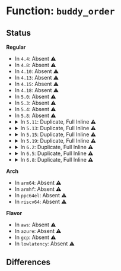 # Function: <code>buddy_order</code>

## Status
<b>Regular</b>
<ul>
<li>
In <code>4.4</code>: Absent ⚠️
</li>
<li>
In <code>4.8</code>: Absent ⚠️
</li>
<li>
In <code>4.10</code>: Absent ⚠️
</li>
<li>
In <code>4.13</code>: Absent ⚠️
</li>
<li>
In <code>4.15</code>: Absent ⚠️
</li>
<li>
In <code>4.18</code>: Absent ⚠️
</li>
<li>
In <code>5.0</code>: Absent ⚠️
</li>
<li>
In <code>5.3</code>: Absent ⚠️
</li>
<li>
In <code>5.4</code>: Absent ⚠️
</li>
<li>
In <code>5.8</code>: Absent ⚠️
</li>
<li>
<details>
<summary>In <code>5.11</code>: Duplicate, Full Inline ⚠️</summary>

**Collision:** Static Duplication

**Inline:** Full

**Transformation:** False

**Instances:**

```
In mm/compaction.c (ffffffff8128bae8)
Location: mm/internal.h:280
Inline: True
Inline callers:
  - mm/compaction.c:isolate_freepages_block
```
```
In mm/page_alloc.c (ffffffff812c01f7)
Location: mm/internal.h:280
Inline: True
Inline callers:
  - mm/page_alloc.c:take_page_off_buddy
  - mm/page_alloc.c:is_free_buddy_page
  - mm/page_alloc.c:__offline_isolated_pages
  - mm/page_alloc.c:alloc_contig_range
  - mm/page_alloc.c:has_unmovable_pages
  - mm/page_alloc.c:steal_suitable_fallback
  - mm/page_alloc.c:move_freepages_block
  - mm/page_alloc.c:__free_one_page
  - mm/page_alloc.c:__free_one_page
```
```
In mm/shuffle.c (ffffffff81c3eafd)
Location: mm/internal.h:280
Inline: True
```
```
In mm/page_isolation.c (ffffffff8130fe87)
Location: mm/internal.h:280
Inline: True
Inline callers:
  - mm/page_isolation.c:test_pages_isolated
  - mm/page_isolation.c:unset_migratetype_isolate
```
```
In mm/page_reporting.c (ffffffff81318e59)
Location: mm/internal.h:280
Inline: True
```
</details>
</li>
<li>
<details>
<summary>In <code>5.13</code>: Duplicate, Full Inline ⚠️</summary>

**Collision:** Static Duplication

**Inline:** Full

**Transformation:** False

**Instances:**

```
In mm/compaction.c (ffffffff812908df)
Location: mm/internal.h:285
Inline: True
Inline callers:
  - mm/compaction.c:isolate_freepages_block
```
```
In mm/page_alloc.c (ffffffff812c596d)
Location: mm/internal.h:285
Inline: True
Inline callers:
  - mm/page_alloc.c:take_page_off_buddy
  - mm/page_alloc.c:is_free_buddy_page
  - mm/page_alloc.c:__offline_isolated_pages
  - mm/page_alloc.c:alloc_contig_range
  - mm/page_alloc.c:has_unmovable_pages
  - mm/page_alloc.c:steal_suitable_fallback
  - mm/page_alloc.c:move_freepages_block
  - mm/page_alloc.c:__free_one_page
  - mm/page_alloc.c:__free_one_page
```
```
In mm/shuffle.c (ffffffff81c30bcc)
Location: mm/internal.h:285
Inline: True
```
```
In mm/page_isolation.c (ffffffff81315f6f)
Location: mm/internal.h:285
Inline: True
Inline callers:
  - mm/page_isolation.c:test_pages_isolated
  - mm/page_isolation.c:unset_migratetype_isolate
```
```
In mm/page_reporting.c (ffffffff8131f046)
Location: mm/internal.h:285
Inline: True
```
</details>
</li>
<li>
<details>
<summary>In <code>5.15</code>: Duplicate, Full Inline ⚠️</summary>

**Collision:** Static Duplication

**Inline:** Full

**Transformation:** False

**Instances:**

```
In mm/compaction.c (ffffffff812d0ac8)
Location: mm/internal.h:293
Inline: True
Inline callers:
  - mm/compaction.c:isolate_freepages_block
```
```
In mm/page_alloc.c (ffffffff8130a08e)
Location: mm/internal.h:293
Inline: True
Inline callers:
  - mm/page_alloc.c:take_page_off_buddy
  - mm/page_alloc.c:is_free_buddy_page
  - mm/page_alloc.c:__offline_isolated_pages
  - mm/page_alloc.c:alloc_contig_range
  - mm/page_alloc.c:has_unmovable_pages
  - mm/page_alloc.c:steal_suitable_fallback
  - mm/page_alloc.c:move_freepages_block
  - mm/page_alloc.c:__free_one_page
  - mm/page_alloc.c:__free_one_page
```
```
In mm/shuffle.c (ffffffff81d4f4f3)
Location: mm/internal.h:293
Inline: True
```
```
In mm/page_isolation.c (ffffffff8136205b)
Location: mm/internal.h:293
Inline: True
Inline callers:
  - mm/page_isolation.c:test_pages_isolated
  - mm/page_isolation.c:unset_migratetype_isolate
```
```
In mm/page_reporting.c (ffffffff8136c416)
Location: mm/internal.h:293
Inline: True
```
</details>
</li>
<li>
<details>
<summary>In <code>5.19</code>: Duplicate, Full Inline ⚠️</summary>

**Collision:** Static Duplication

**Inline:** Full

**Transformation:** False

**Instances:**

```
In mm/compaction.c (ffffffff8132f18e)
Location: mm/internal.h:237
Inline: True
Inline callers:
  - mm/compaction.c:isolate_freepages_block
```
```
In mm/page_alloc.c (ffffffff8137290c)
Location: mm/internal.h:237
Inline: True
Inline callers:
  - mm/page_alloc.c:take_page_off_buddy
  - mm/page_alloc.c:__offline_isolated_pages
  - mm/page_alloc.c:alloc_contig_range
  - mm/page_alloc.c:steal_suitable_fallback
  - mm/page_alloc.c:move_freepages_block
  - mm/page_alloc.c:split_free_page
  - mm/page_alloc.c:__free_one_page
  - mm/page_alloc.c:__free_one_page
```
```
In mm/shuffle.c (ffffffff81f1f451)
Location: mm/internal.h:237
Inline: True
```
```
In mm/page_isolation.c (ffffffff813deae0)
Location: mm/internal.h:237
Inline: True
Inline callers:
  - mm/page_isolation.c:test_pages_isolated
  - mm/page_isolation.c:isolate_single_pageblock
  - mm/page_isolation.c:unset_migratetype_isolate
  - mm/page_isolation.c:unset_migratetype_isolate
```
```
In mm/page_reporting.c (ffffffff813ea714)
Location: mm/internal.h:237
Inline: True
```
</details>
</li>
<li>
<details>
<summary>In <code>6.2</code>: Duplicate, Full Inline ⚠️</summary>

**Collision:** Static Duplication

**Inline:** Full

**Transformation:** False

**Instances:**

```
In mm/compaction.c (ffffffff813a5ffd)
Location: mm/internal.h:239
Inline: True
Inline callers:
  - mm/compaction.c:isolate_freepages_block
```
```
In mm/page_alloc.c (ffffffff813f007c)
Location: mm/internal.h:239
Inline: True
Inline callers:
  - mm/page_alloc.c:take_page_off_buddy
  - mm/page_alloc.c:__offline_isolated_pages
  - mm/page_alloc.c:alloc_contig_range
  - mm/page_alloc.c:steal_suitable_fallback
  - mm/page_alloc.c:move_freepages_block
  - mm/page_alloc.c:split_free_page
  - mm/page_alloc.c:__free_one_page
  - mm/page_alloc.c:__free_one_page
```
```
In mm/shuffle.c (ffffffff820c866d)
Location: mm/internal.h:239
Inline: True
```
```
In mm/page_isolation.c (ffffffff814657a0)
Location: mm/internal.h:239
Inline: True
Inline callers:
  - mm/page_isolation.c:test_pages_isolated
  - mm/page_isolation.c:isolate_single_pageblock
  - mm/page_isolation.c:unset_migratetype_isolate
  - mm/page_isolation.c:unset_migratetype_isolate
```
```
In mm/page_reporting.c (ffffffff814728a4)
Location: mm/internal.h:239
Inline: True
```
</details>
</li>
<li>
<details>
<summary>In <code>6.5</code>: Duplicate, Full Inline ⚠️</summary>

**Collision:** Static Duplication

**Inline:** Full

**Transformation:** False

**Instances:**

```
In mm/compaction.c (ffffffff813d95ca)
Location: mm/internal.h:253
Inline: True
Inline callers:
  - mm/compaction.c:isolate_freepages_block
```
```
In mm/page_alloc.c (ffffffff81423bf9)
Location: mm/internal.h:253
Inline: True
Inline callers:
  - mm/page_alloc.c:take_page_off_buddy
  - mm/page_alloc.c:__offline_isolated_pages
  - mm/page_alloc.c:alloc_contig_range
  - mm/page_alloc.c:steal_suitable_fallback
  - mm/page_alloc.c:move_freepages_block
  - mm/page_alloc.c:split_free_page
  - mm/page_alloc.c:__free_one_page
  - mm/page_alloc.c:__free_one_page
```
```
In mm/shuffle.c (ffffffff8214c8ed)
Location: mm/internal.h:253
Inline: True
```
```
In mm/page_isolation.c (ffffffff8149b22b)
Location: mm/internal.h:253
Inline: True
Inline callers:
  - mm/page_isolation.c:test_pages_isolated
  - mm/page_isolation.c:isolate_single_pageblock
  - mm/page_isolation.c:unset_migratetype_isolate
  - mm/page_isolation.c:unset_migratetype_isolate
```
```
In mm/page_reporting.c (ffffffff814a7014)
Location: mm/internal.h:253
Inline: True
```
</details>
</li>
<li>
<details>
<summary>In <code>6.8</code>: Duplicate, Full Inline ⚠️</summary>

**Collision:** Static Duplication

**Inline:** Full

**Transformation:** False

**Instances:**

```
In mm/compaction.c (ffffffff814031ab)
Location: mm/internal.h:270
Inline: True
Inline callers:
  - mm/compaction.c:isolate_freepages_block
```
```
In mm/page_alloc.c (ffffffff81450b36)
Location: mm/internal.h:270
Inline: True
Inline callers:
  - mm/page_alloc.c:take_page_off_buddy
  - mm/page_alloc.c:__offline_isolated_pages
  - mm/page_alloc.c:alloc_contig_range
  - mm/page_alloc.c:steal_suitable_fallback
  - mm/page_alloc.c:move_freepages_block
  - mm/page_alloc.c:split_free_page
  - mm/page_alloc.c:__free_one_page
  - mm/page_alloc.c:__free_one_page
```
```
In mm/shuffle.c (ffffffff8222f3fd)
Location: mm/internal.h:270
Inline: True
```
```
In mm/page_isolation.c (ffffffff814ca90b)
Location: mm/internal.h:270
Inline: True
Inline callers:
  - mm/page_isolation.c:test_pages_isolated
  - mm/page_isolation.c:isolate_single_pageblock
  - mm/page_isolation.c:unset_migratetype_isolate
  - mm/page_isolation.c:unset_migratetype_isolate
```
```
In mm/page_reporting.c (ffffffff814d8014)
Location: mm/internal.h:270
Inline: True
```
</details>
</li>
</ul>
<b>Arch</b>
<ul>
<li>
In <code>arm64</code>: Absent ⚠️
</li>
<li>
In <code>armhf</code>: Absent ⚠️
</li>
<li>
In <code>ppc64el</code>: Absent ⚠️
</li>
<li>
In <code>riscv64</code>: Absent ⚠️
</li>
</ul>
<b>Flavor</b>
<ul>
<li>
In <code>aws</code>: Absent ⚠️
</li>
<li>
In <code>azure</code>: Absent ⚠️
</li>
<li>
In <code>gcp</code>: Absent ⚠️
</li>
<li>
In <code>lowlatency</code>: Absent ⚠️
</li>
</ul>

## Differences
